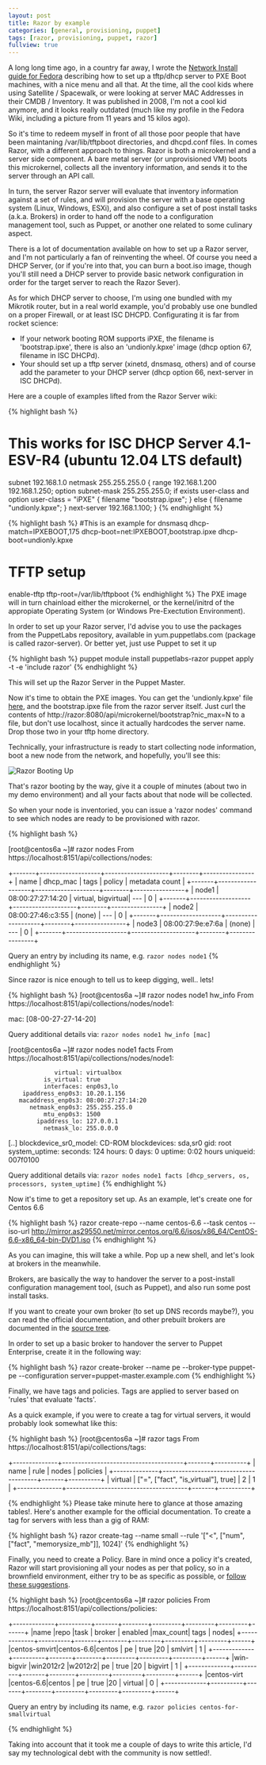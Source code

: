 ```yaml
---
layout: post
title: Razor by example
categories: [general, provisioning, puppet]
tags: [razor, provisioning, puppet, razor]
fullview: true
---
```


A long long time ago, in a country far away, I wrote the [Network Install guide for Fedora](https://fedoraproject.org/wiki/Docs/Drafts/NetworkInstall) describing how to set up a tftp/dhcp server to PXE Boot machines, with a nice menu and all that. At the time, all the cool kids where using Satellite / Spacewalk, or were looking at server MAC Addresses in their CMDB / Inventory. It was published in 2008, I'm not a cool kid anymore, and it looks really outdated (much like my profile in the Fedora Wiki, including a picture from 11 years and 15 kilos ago).

So it's time to redeem myself in front of all those poor people that have been maintaning /var/lib/tftpboot directories, and dhcpd.conf files.
In comes Razor, with a different approach to things. Razor is both a microkernel and a server side component. A bare metal server (or unprovisioned VM) boots this microkernel, collects all the inventory information, and sends it to the server through an API call.

In turn, the server Razor server will evaluate that inventory information against a set of rules, and will provision the server with a base operating system (Linux, Windows, ESXi), and also configure a set of post install tasks (a.k.a. Brokers) in order to hand off the node to a configuration management tool, such as Puppet, or another one related to some culinary aspect.

There is a lot of documentation available on how to set up a Razor server, and I'm not particularly a fan of reinventing the wheel. Of course you need a DHCP Server, (or if you're into that, you can burn a boot.iso image, though you'll still need a DHCP server to provide basic network configuration in order for the target server to reach the Razor Sever).

As for which DHCP server to choose, I'm using one bundled with my Mikrotik router, but in a real world example, you'd probably use one bundled on a proper Firewall, or at least ISC DHCPD. Configurating it is far from rocket science:

- If your network booting ROM supports iPXE, the filename is 'bootstrap.ipxe', there is also an 'undionly.kpxe' image (dhcp option 67, filename in ISC DHCPd).
- Your should set up a tftp server (xinetd, dnsmasq, others) and of course add the parameter to your DHCP server (dhcp option 66, next-server in ISC DHCPd).

Here are a couple of examples lifted from the Razor Server wiki:

{% highlight bash %}
# This works for ISC DHCP Server 4.1-ESV-R4 (ubuntu 12.04 LTS default)
subnet 192.168.1.0 netmask 255.255.255.0 {
  range 192.168.1.200 192.168.1.250;
  option subnet-mask 255.255.255.0;
  if exists user-class and option user-class = "iPXE" {
    filename "bootstrap.ipxe";
  } else {
    filename "undionly.kpxe";
  }
  next-server 192.168.1.100;
}
{% endhighlight %}

{% highlight bash %}
#This is an example for dnsmasq
dhcp-match=IPXEBOOT,175
dhcp-boot=net:IPXEBOOT,bootstrap.ipxe
dhcp-boot=undionly.kpxe
# TFTP setup
enable-tftp
tftp-root=/var/lib/tftpboot
{% endhighlight %}
The PXE image will in turn chainload either the microkernel, or the kernel/initrd of the appropiate Operating System (or Windows Pre-Exectution Environment).

In order to set up your Razor server, I'd advise you to use the packages from the PuppetLabs repository, available in yum.puppetlabs.com (package is called razor-server). Or better yet, just use Puppet to set it up

{% highlight bash %}
puppet module install puppetlabs-razor
puppet apply -t -e 'include razor'
{% endhighlight %}

This will set up the Razor Server in the Puppet Master.

Now it's time to obtain the PXE images. You can get the 'undionly.kpxe' file [here](http://boot.ipxe.org/undionly.kpxe), and the bootstrap.ipxe file from the razor server itself. Just curl the contents of http://razor:8080/api/microkernel/bootstrap?nic_max=N to a file, but don't use localhost, since it actually hardcodes the server name. Drop those two in your tftp home directory.

Technically, your infrastructure is ready to start collecting node information, boot a new node from the network, and hopefully, you'll see this:

![Razor Booting Up](/assets/media/razorboot.png)

That's razor booting by the way, give it a couple of minutes (about two in my demo environment) and all your facts about that node will be collected.

So when your node is inventoried, you can issue a 'razor nodes' command to see which nodes are ready to be provisioned with razor.


{% highlight bash %}

[root@centos6a ~]# razor nodes
From https://localhost:8151/api/collections/nodes:

+-------+-------------------+--------------------+--------+----------------+
| name  | dhcp_mac          | tags               | policy | metadata count |
+-------+-------------------+--------------------+--------+----------------+
| node1 | 08:00:27:27:14:20 | virtual, bigvirtual| ---    | 0              |
+-------+-------------------+--------------------+--------+----------------+
| node2 | 08:00:27:46:c3:55 | (none)             | ---    | 0              |
+-------+-------------------+--------------------+--------+----------------+
| node3 | 08:00:27:9e:e7:6a | (none)             | ---    | 0              |
+-------+-------------------+--------------------+--------+----------------+

Query an entry by including its name, e.g. `razor nodes node1`
{% endhighlight %}

Since razor is nice enough to tell us to keep digging, well.. lets!

{% highlight bash %}
[root@centos6a ~]# razor nodes node1 hw_info
From https://localhost:8151/api/collections/nodes/node1:

  mac: [08-00-27-27-14-20]

Query additional details via: `razor nodes node1 hw_info [mac]`

[root@centos6a ~]# razor nodes node1 facts
From https://localhost:8151/api/collections/nodes/node1:

                 virtual: virtualbox
              is_virtual: true
              interfaces: enp0s3,lo
        ipaddress_enp0s3: 10.20.1.156
       macaddress_enp0s3: 08:00:27:27:14:20
          netmask_enp0s3: 255.255.255.0
              mtu_enp0s3: 1500
            ipaddress_lo: 127.0.0.1
              netmask_lo: 255.0.0.0
[..]
   blockdevice_sr0_model: CD-ROM
            blockdevices: sda,sr0
                     gid: root
           system_uptime:
                            seconds: 124
                              hours: 0
                               days: 0
                             uptime: 0:02 hours
                uniqueid: 007f0100

Query additional details via: `razor nodes node1 facts [dhcp_servers, os, processors, system_uptime]`
{% endhighlight %}

Now it's time to get a repository set up. As an example, let's create one for Centos 6.6

{% highlight bash %}
razor create-repo --name centos-6.6 --task centos --iso-url http://mirror.as29550.net/mirror.centos.org/6.6/isos/x86_64/CentOS-6.6-x86_64-bin-DVD1.iso
{% endhighlight %}

As you can imagine, this will take a while. Pop up a new shell, and let's look at brokers in the meanwhile.

Brokers, are basically the way to handover the server to a post-install configuration management tool, (such as Puppet), and also run some post install tasks.

If you want to create your own broker (to set up DNS records maybe?), you can read the official documentation, and other prebuilt brokers are documented in the [source tree](https://github.com/puppetlabs/razor-server/tree/master/brokers).

In order to set up a basic broker to handover the server to Puppet Enterprise, create it in the following way:

{% highlight bash %}
razor create-broker --name pe --broker-type puppet-pe --configuration server=puppet-master.example.com
{% endhighlight %}

Finally, we have tags and policies. Tags are applied to server based on 'rules' that evaluate 'facts'.

As a quick example, if you were to create a tag for virtual servers, it would probably look somewhat like this:

{% highlight bash %}
[root@centos6a ~]# razor tags
From https://localhost:8151/api/collections/tags:

+--------------+--------------------------------------+-------+----------+
| name         | rule                                 | nodes | policies |
+--------------+--------------------------------------+-------+----------+
| virtual      | ["=", ["fact", "is_virtual"], true]  | 2     | 1        |
+--------------+--------------------------------------+-------+----------+

{% endhighlight %}
Please take minute here to glance at those amazing tables!.
Here's another example for the official documentation. To create a tag for servers with less than a gig of RAM:

{% highlight bash %}
razor create-tag --name small --rule '["<", ["num", ["fact", "memorysize_mb"]], 1024]'
{% endhighlight %}

Finally, you need to create a Policy. Bare in mind once a policy it's created, Razor will start provisioning all your nodes as per that policy, so in a brownfield environment, either try to be as specific as possible, or [follow these suggestions](https://docs.puppetlabs.com/pe/latest/razor_brownfield.html).

{% highlight bash %}
[root@centos6a ~]# razor policies
From https://localhost:8151/api/collections/policies:

+-------------+----------+-------+--------+---------+---------+---------+------+
|name         |repo      |task   | broker | enabled |max_count| tags    | nodes|
+-------------+----------+-------+--------+---------+---------+---------+------+
|centos-smvirt|centos-6.6|centos | pe     | true    |20       | smlvirt | 1    |
+-------------+----------+-------+--------+---------+---------+---------+------+
|win-bigvir   |win2012r2 |w2012r2| pe     | true    |20       | bigvirt | 1    |
+-------------+----------+-------+--------+---------+---------+---------+------+
|centos-virt  |centos-6.6|centos | pe     | true    |20       | virtual | 0    |
+-------------+----------+-------+--------+---------+---------+---------+------+

Query an entry by including its name, e.g. `razor policies centos-for-smallvirtual`

{% endhighlight %}

Taking into account that it took me a couple of days to write this article, I'd say my technological debt with the community is now settled!.

